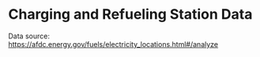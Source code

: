 # Charging and Refueling Station Data

Data source: https://afdc.energy.gov/fuels/electricity_locations.html#/analyze
